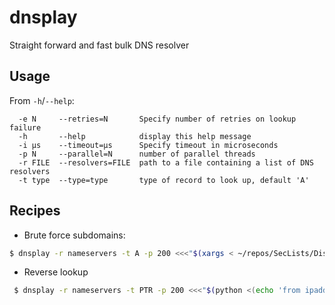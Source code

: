 # dnsplay
Straight forward and fast bulk DNS resolver
## Usage
From `-h`/`--help`:
```
  -e N     --retries=N       Specify number of retries on lookup failure
  -h       --help            display this help message
  -i μs    --timeout=μs      Specify timeout in microseconds
  -p N     --parallel=N      number of parallel threads
  -r FILE  --resolvers=FILE  path to a file containing a list of DNS resolvers
  -t type  --type=type       type of record to look up, default 'A'
```

## Recipes
- Brute force subdomains:
```bash
$ dnsplay -r nameservers -t A -p 200 <<<"$(xargs < ~/repos/SecLists/Discovery/DNS/combined_subdomains.txt -I SUB echo SUB.tesla.com)"
```
- Reverse lookup
```bash
 $ dnsplay -r nameservers -t PTR -p 200 <<<"$(python <(echo 'from ipaddress import IPv4Network;\nfor i in IPv4Network("23.218.0.0/16"): print(".".join(reversed(str(i).split(".")))+".in-addr.arpa")'))"
```